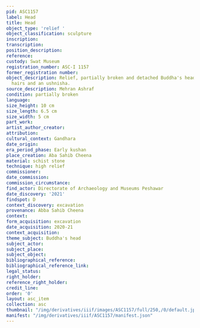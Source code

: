 ```yaml
---
pid: ASC1157
label: Head
title: Head
object_type: 'relief '
object_classification: sculpture
inscription: 
transcription: 
position_description: 
reference: 
custody: Swat Museum
registration_number: ASC-I 1157
former_registration number: 
object_description: Relief, partially broken and detached Buddha's head with curly
  hairs and an ushnisha.
source_description: Mehran Ashraf
condition: partially broken
language: 
size_height: 10 cm
size_length: 6.5 cm
size_width: 5 cm
part_work: 
artist_author_creator: 
attribution: 
cultural_context: Gandhara
date_origin: 
era_period_phase: Early kushan
place_creation: Aba Sahib Cheena
material: schist stone
technique: high relief
commissioner: 
date_commission: 
commission_circumstance: 
find_actor: Directorate of Archaeology and Museums Peshawar
date_discovery: '2021'
findspot: D
context_discovery: excavation
provenance: Abba Sahib Cheena
context: 
form_acquisition: excavation
date_acquisition: 2020-21
context_acquisition: 
theme_subject: Buddha's head
subject_actor: 
subject_place: 
subject_object: 
bibliographical_reference: 
bibliographical_reference_link: 
legal_status: 
right_holder: 
reference_right_holder: 
credit_line: 
order: '0'
layout: asc_item
collection: asc
thumbnail: "/img/derivatives/iiif/images/ASC1157/full/250,/0/default.jpg"
manifest: "/img/derivatives/iiif/ASC1157/manifest.json"
---
```

